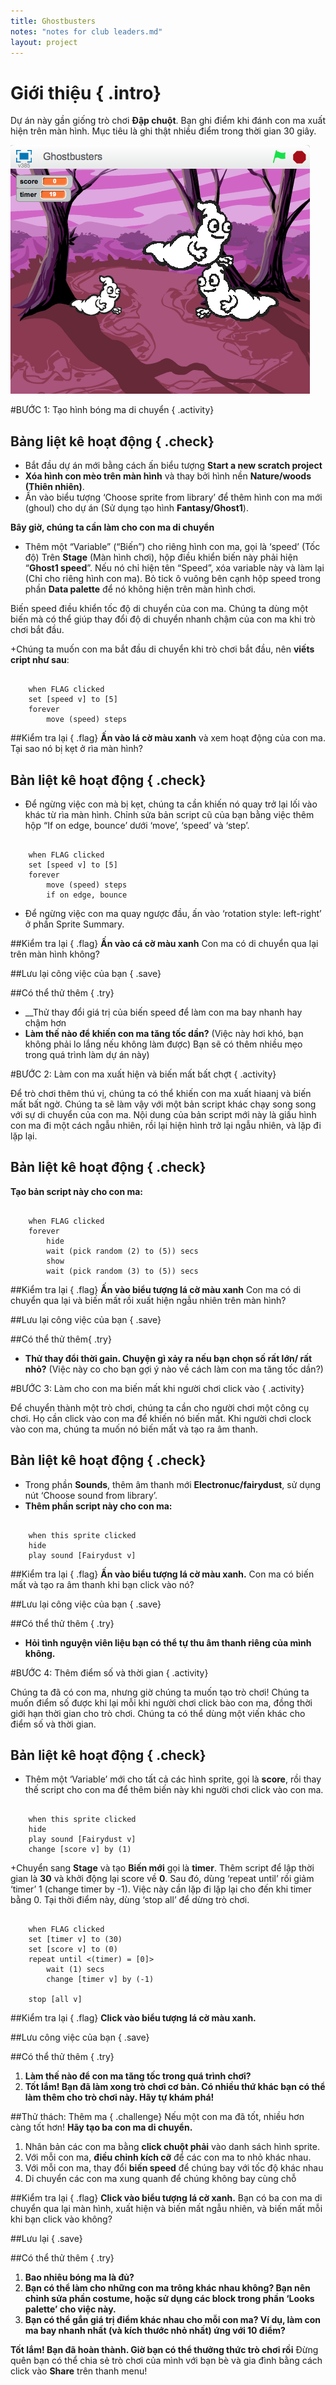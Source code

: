 ```yaml
---
title: Ghostbusters
notes: "notes for club leaders.md"
layout: project
---
```


# Giới thiệu { .intro}
Dự án này gần giống trò chơi __Đập chuột__. Bạn ghi điểm khi đánh con ma xuất hiện trên màn hình. Mục tiêu là ghi thật nhiều điểm trong thời gian 30 giây.

![screenshot](ghostbsuters_screenshot.png)

#BƯỚC 1: Tạo hình bóng ma di chuyển { .activity}

## Bảng liệt kê hoạt động { .check}

+ Bắt đầu dự án mới bằng cách ấn biểu tượng __Start a new scratch project__
+ __Xóa hình con mèo trên màn hình__ và thay bởi hình nền __Nature/woods (Thiên nhiên)__.
+ Ấn vào biểu tượng ‘Choose sprite from library’ để thêm hình con ma mới (ghoul) cho dự án (Sử dụng tạo hình __Fantasy/Ghost1__).

__Bây giờ, chúng ta cần làm cho con ma di chuyển__

+ Thêm một “Variable” (“Biến”) cho riêng hình con ma, gọi là ‘speed’ (Tốc độ)
Trên __Stage__ (Màn hình chơi), hộp điều khiển biến này phải hiện “__Ghost1 speed__”.
Nếu nó chỉ hiện tên “Speed”, xóa variable này và làm lại (Chỉ cho riêng hình con ma). Bỏ tick ô vuông bên cạnh hộp speed trong phần __Data palette__ để nó không hiện trên màn hình chơi.

Biến speed điều khiển tốc độ di chuyển của con ma. Chúng ta dùng một biến mà có thể giúp thay đổi độ di chuyển nhanh chậm của con ma khi trò chơi bắt đầu.

+Chúng ta muốn con ma bắt đầu di chuyển khi trò chơi bắt đầu, nên __viếts cript như sau__:

```blocks

    when FLAG clicked
    set [speed v] to [5]
    forever
        move (speed) steps
```
        
##Kiểm tra lại { .flag}
__Ấn vào lá cờ màu xanh__ và xem hoạt động của con ma. Tại sao nó bị kẹt ở rìa màn hình?

## Bản liệt kê hoạt động { .check}

+ Để ngừng việc con mà bị kẹt, chúng ta cần khiến nó quay trở lại lối vào khác từ rìa màn hình. Chỉnh sửa bản script cũ của bạn bằng việc thêm hộp “If on edge, bounce’ dưới ‘move’, ‘speed’ và ‘step’.

```blocks

    when FLAG clicked
    set [speed v] to [5]
    forever
        move (speed) steps
        if on edge, bounce
```
+ Để ngừng việc con ma quay ngược đầu, ấn vào ‘rotation style: left-right’ ở phần Sprite Summary.

##Kiểm tra lại { .flag}
__Ấn vào cá cờ màu xanh__
Con ma có di chuyển qua lại trên màn hình không?

##Lưu lại công việc của bạn { .save}

##Có thể thử thêm { .try}

+ __Thử thay đổi giá trị của biến speed để làm con ma bay nhanh hay chậm hơn
+ __Làm thế nào để khiến con ma tăng tốc dần?__
(Việc này hơi khó, bạn không phải lo lắng nếu không làm được)
Bạn sẽ có thêm nhiều mẹo trong quá trình làm dự án này)


#BƯỚC 2: Làm con ma xuất hiện và biến mất bất chợt { .activity}

Để trò chơi thêm thú vị, chúng ta có thể khiến con ma xuất hiaanj và biến mất bất ngờ. Chúng ta sẽ làm vậy với một bản script khác chạy song song với sự di chuyển của con ma. Nội dung của bản script mới này là giấu hình con ma đi một cách ngẫu nhiên, rồi lại hiện hình trở lại ngẫu nhiên, và lặp đi lặp lại.

## Bản liệt kê hoạt động { .check}

__Tạo bản script này cho con ma:__

```blocks

    when FLAG clicked
    forever
        hide
        wait (pick random (2) to (5)) secs
        show
        wait (pick random (3) to (5)) secs

```
##Kiểm tra lại { .flag}
__Ấn vào biểu tượng lá cờ màu xanh__ 
Con ma có di chuyển qua lại và biến mất rồi xuất hiện ngẫu nhiên trên màn hình?

##Lưu lại công việc của bạn { .save}

##Có thể thử thêm{ .try}
+ __Thử thay đổi thời gain. Chuyện gì xảy ra nếu bạn chọn số rất lớn/ rất nhỏ?__
(Việc này co cho bạn gợi ý nào về cách làm con ma tăng tốc dần?)


#BƯỚC 3: Làm cho con ma biến mất khi người chơi click vào { .activity}

Để chuyển thành một trò chơi, chúng ta cần cho người chơi một công cụ chơi. Họ cần click vào con ma để khiến nó biến mất. Khi người chơi clock vào con ma, chúng ta muốn nó biến mất và tạo ra âm thanh.

## Bản liệt kê hoạt động { .check}

+ Trong phần __Sounds__, thêm âm thanh mới __Electronuc/fairydust__, sử dụng nút ‘Choose sound from library’.
+ __Thêm phần script này cho con ma:__

```blocks

    when this sprite clicked
    hide
    play sound [Fairydust v]
```
##Kiểm tra lại { .flag}
__Ấn vào biểu tượng lá cờ màu xanh.__ 
Con ma có biến mất và tạo ra âm thanh khi bạn click vào nó?

##Lưu lại công việc của bạn { .save}

##Có thể thử thêm { .try}
+ __Hỏi tình nguyện viên liệu bạn có thể tự thu âm thanh riêng của mình không.__

#BƯỚC 4: Thêm điểm số và thời gian { .activity}

Chúng ta đã có con ma, nhưng giờ chúng ta muốn tạo trò chơi! Chúng ta muốn điểm số được khi lại mỗi khi người chơi click bào con ma, đồng thời giới hạn thời gian cho trò chơi. Chúng ta có thể dùng một viến khác cho điểm số và thời gian.

## Bản liệt kê hoạt động { .check}

+ Thêm một ‘Variable’ mới cho tất cả các hình sprite, gọi là __score__, rồi thay thế script cho con ma để thêm biến này khi người chơi click vào con ma.


```blocks

    when this sprite clicked
    hide
    play sound [Fairydust v]
    change [score v] by (1)
```

+Chuyển sang __Stage__ và tạo __Biến mới__ gọi là __timer__. Thêm script để lập thời gian là __30__ và khởi động lại score về __0__. Sau đó, dùng ‘repeat until’ rồi giảm ‘timer’ 1 (change timer by -1). Việc này cần lặp đi lặp lại cho đến khi timer bằng 0. Tại thời điểm này, dùng ‘stop all’ để dừng trò chơi.


```blocks

    when FLAG clicked
    set [timer v] to (30)
    set [score v] to (0)
    repeat until <(timer) = [0]>
        wait (1) secs
        change [timer v] by (-1)
    
    stop [all v]
```


##Kiểm tra lại { .flag}
__Click vào biểu tượng lá cờ màu xanh.__ 

##Lưu công việc của bạn { .save}

##Có thể thử thêm { .try}
1. __Làm thế nào để con ma tăng tốc trong quá trình chơi?__
2. __Tốt lắm! Bạn đã làm xong trò chơi cơ bản. Có nhiều thứ khác bạn có thể làm thêm cho trò chơi này. Hãy tự khám phá!__

##Thử thách: Thêm ma { .challenge}
Nếu một con ma đã tốt, nhiều hơn càng tốt hơn! __Hãy tạo ba con ma di chuyển.__
1. Nhân bản các con ma bằng __click chuột phải__ vào danh sách hình sprite.
2. Với mỗi con ma, __điều chỉnh kích cỡ__ để các con ma to nhỏ khác nhau.
3. Với mỗi con ma, thay đổi __biến speed__ để chúng bay với tốc độ khác nhau
4. Di chuyển các con ma xung quanh để chúng không bay cùng chỗ

##Kiểm tra lại { .flag}
__Click vào biểu tượng lá cờ xanh.__ 
Bạn có ba con ma di chuyển qua lại màn hình, xuất hiện và biến mất ngẫu nhiên, và biến mất mỗi khi bạn click vào không?


##Lưu lại { .save}

##Có thể thử thêm { .try}

1. __Bao nhiêu bóng ma là đủ?__
2. __Bạn có thể làm cho những con ma trông khác nhau không? Bạn nên chỉnh sửa phần costume, hoặc sử dụng các block trong phần ‘Looks palette’ cho việc này.__
3. __Bạn có thể gắn giá trị điểm khác nhau cho mỗi con ma? Ví dụ, làm con ma bay nhanh nhất (và kích thước nhỏ nhất) ứng với 10 điểm?__


__Tốt lắm! Bạn đã hoàn thành. Giờ bạn có thể thưởng thức trò chơi rồi__
Đừng quên bạn có thể chia sẻ trò chơi của mình với bạn bè và gia đình bằng cách click vào __Share__ trên thanh menu!
